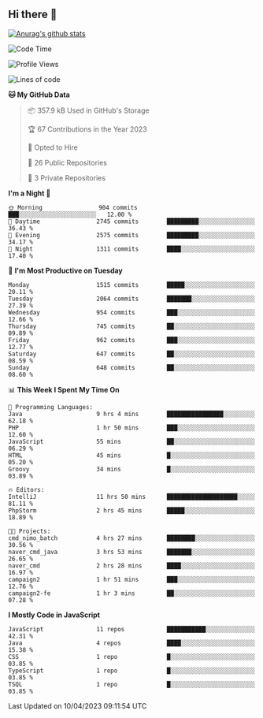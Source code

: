 ## Hi there 👋

[![Anurag's github stats](https://github-readme-stats.vercel.app/api?username=Songwonseok)](https://github.com/anuraghazra/github-readme-stats)



<!--START_SECTION:waka-->
![Code Time](http://img.shields.io/badge/Code%20Time-2%2C179%20hrs%2026%20mins-blue)

![Profile Views](http://img.shields.io/badge/Profile%20Views-1-blue)

![Lines of code](https://img.shields.io/badge/From%20Hello%20World%20I%27ve%20Written-35.0%20million%20lines%20of%20code-blue)

**🐱 My GitHub Data** 

> 📦 357.9 kB Used in GitHub's Storage 
 > 
> 🏆 67 Contributions in the Year 2023
 > 
> 💼 Opted to Hire
 > 
> 📜 26 Public Repositories 
 > 
> 🔑 3 Private Repositories 
 > 
**I'm a Night 🦉** 

```text
🌞 Morning                904 commits         ███░░░░░░░░░░░░░░░░░░░░░░   12.00 % 
🌆 Daytime                2745 commits        █████████░░░░░░░░░░░░░░░░   36.43 % 
🌃 Evening                2575 commits        █████████░░░░░░░░░░░░░░░░   34.17 % 
🌙 Night                  1311 commits        ████░░░░░░░░░░░░░░░░░░░░░   17.40 % 
```
📅 **I'm Most Productive on Tuesday** 

```text
Monday                   1515 commits        █████░░░░░░░░░░░░░░░░░░░░   20.11 % 
Tuesday                  2064 commits        ███████░░░░░░░░░░░░░░░░░░   27.39 % 
Wednesday                954 commits         ███░░░░░░░░░░░░░░░░░░░░░░   12.66 % 
Thursday                 745 commits         ██░░░░░░░░░░░░░░░░░░░░░░░   09.89 % 
Friday                   962 commits         ███░░░░░░░░░░░░░░░░░░░░░░   12.77 % 
Saturday                 647 commits         ██░░░░░░░░░░░░░░░░░░░░░░░   08.59 % 
Sunday                   648 commits         ██░░░░░░░░░░░░░░░░░░░░░░░   08.60 % 
```


📊 **This Week I Spent My Time On** 

```text
💬 Programming Languages: 
Java                     9 hrs 4 mins        ████████████████░░░░░░░░░   62.18 % 
PHP                      1 hr 50 mins        ███░░░░░░░░░░░░░░░░░░░░░░   12.60 % 
JavaScript               55 mins             ██░░░░░░░░░░░░░░░░░░░░░░░   06.29 % 
HTML                     45 mins             █░░░░░░░░░░░░░░░░░░░░░░░░   05.20 % 
Groovy                   34 mins             █░░░░░░░░░░░░░░░░░░░░░░░░   03.89 % 

🔥 Editors: 
IntelliJ                 11 hrs 50 mins      ████████████████████░░░░░   81.11 % 
PhpStorm                 2 hrs 45 mins       █████░░░░░░░░░░░░░░░░░░░░   18.89 % 

🐱‍💻 Projects: 
cmd_nimo_batch           4 hrs 27 mins       ████████░░░░░░░░░░░░░░░░░   30.56 % 
naver_cmd_java           3 hrs 53 mins       ███████░░░░░░░░░░░░░░░░░░   26.65 % 
naver_cmd                2 hrs 28 mins       ████░░░░░░░░░░░░░░░░░░░░░   16.97 % 
campaign2                1 hr 51 mins        ███░░░░░░░░░░░░░░░░░░░░░░   12.76 % 
campaign2-fe             1 hr 3 mins         ██░░░░░░░░░░░░░░░░░░░░░░░   07.28 % 
```

**I Mostly Code in JavaScript** 

```text
JavaScript               11 repos            ███████████░░░░░░░░░░░░░░   42.31 % 
Java                     4 repos             ████░░░░░░░░░░░░░░░░░░░░░   15.38 % 
CSS                      1 repo              █░░░░░░░░░░░░░░░░░░░░░░░░   03.85 % 
TypeScript               1 repo              █░░░░░░░░░░░░░░░░░░░░░░░░   03.85 % 
TSQL                     1 repo              █░░░░░░░░░░░░░░░░░░░░░░░░   03.85 % 
```




 Last Updated on 10/04/2023 09:11:54 UTC
<!--END_SECTION:waka-->

